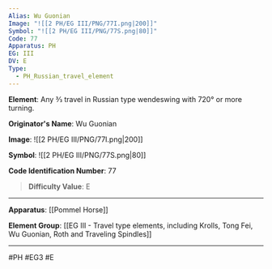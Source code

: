 ```yaml
---
Alias: Wu Guonian
Image: "![[2 PH/EG III/PNG/77I.png|200]]"
Symbol: "![[2 PH/EG III/PNG/77S.png|80]]"
Code: 77
Apparatus: PH
EG: III
DV: E
Type:
  - PH_Russian_travel_element
---
```

**Element**: Any 3⁄3 travel in Russian type wendeswing with 720° or more turning.

**Originator's Name**: Wu Guonian

**Image**:
![[2 PH/EG III/PNG/77I.png|200]]

**Symbol**:
![[2 PH/EG III/PNG/77S.png|80]]

**Code Identification Number**: 77

>**Difficulty Value**: E

___
**Apparatus**: [[Pommel Horse]]

**Element Group**: [[EG III - Travel type elements, including Krolls, Tong Fei, Wu Guonian, Roth and Traveling Spindles]]
___
#PH #EG3 #E
